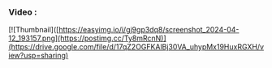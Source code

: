 ### Video :
[![Thumbnail]([https://easyimg.io/i/gj9gp3dq8/screenshot_2024-04-12_193157.png](https://postimg.cc/Ty8mRcnN)](https://drive.google.com/file/d/17qZ2OGFKAlBj30VA_uhypMx19HuxRGXH/view?usp=sharing)



